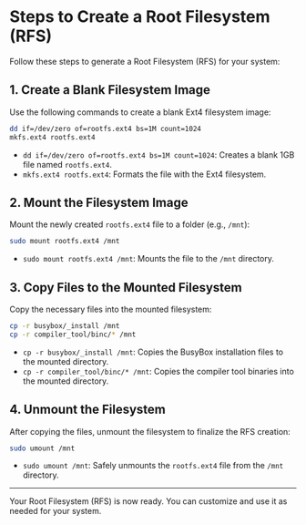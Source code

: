 # Steps to Create a Root Filesystem (RFS)

Follow these steps to generate a Root Filesystem (RFS) for your system:

## 1. Create a Blank Filesystem Image
Use the following commands to create a blank Ext4 filesystem image:

```bash
dd if=/dev/zero of=rootfs.ext4 bs=1M count=1024
mkfs.ext4 rootfs.ext4
```

- `dd if=/dev/zero of=rootfs.ext4 bs=1M count=1024`: Creates a blank 1GB file named `rootfs.ext4`.
- `mkfs.ext4 rootfs.ext4`: Formats the file with the Ext4 filesystem.

## 2. Mount the Filesystem Image
Mount the newly created `rootfs.ext4` file to a folder (e.g., `/mnt`):

```bash
sudo mount rootfs.ext4 /mnt
```

- `sudo mount rootfs.ext4 /mnt`: Mounts the file to the `/mnt` directory.

## 3. Copy Files to the Mounted Filesystem
Copy the necessary files into the mounted filesystem:

```bash
cp -r busybox/_install /mnt
cp -r compiler_tool/binc/* /mnt
```

- `cp -r busybox/_install /mnt`: Copies the BusyBox installation files to the mounted directory.
- `cp -r compiler_tool/binc/* /mnt`: Copies the compiler tool binaries into the mounted directory.

## 4. Unmount the Filesystem
After copying the files, unmount the filesystem to finalize the RFS creation:

```bash
sudo umount /mnt
```

- `sudo umount /mnt`: Safely unmounts the `rootfs.ext4` file from the `/mnt` directory.

---

Your Root Filesystem (RFS) is now ready. You can customize and use it as needed for your system.
```
